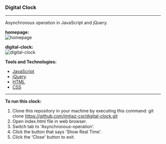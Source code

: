 <h3>Digital Clock</h3>
<hr />

Asynchronous operation in JavaScript and jQuery.
<br />

<strong>homepage:</strong>
<br />
![homepage](https://user-images.githubusercontent.com/58094678/140613027-793e530d-d830-4748-aee4-ad5e77b8512a.jpg)
<br />

<strong>digital-clock:</strong>
<br />
![digital-clock](https://user-images.githubusercontent.com/58094678/140613030-44acec19-baec-48d4-a44a-11c03ba60234.jpg)
<br />

<strong>Tools and Technologies:</strong> <br />

<ul>
  <li><a href="https://developer.mozilla.org/en-US/docs/Web/JavaScript">JavaScript</a></li>
  <li><a href="https://jquery.com/">jQuery</a></li>
  <li><a href="https://en.wikipedia.org/wiki/HTML">HTML</a></li>
  <li><a href="https://en.wikipedia.org/wiki/CSS">CSS</a></li>
</ul>

<hr />

<strong>To run this clock:</strong> <br />

1. Clone this repository in your machine by executing this command: git clone https://github.com/imtiaz-csr/digital-clock.git
2. Open index.html file in web browser. 
3. Switch tab to 'Asynchronous-operation'.
4. Click the button that says 'Show Real Time'.
5. Click the 'Close' button to exit.
